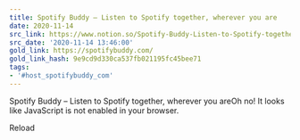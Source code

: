 ```yaml
---
title: Spotify Buddy – Listen to Spotify together, wherever you are
date: 2020-11-14
src_link: https://www.notion.so/Spotify-Buddy-Listen-to-Spotify-together-wherever-you-are-a1a04442b0c945f18ceca0087e26c95b
src_date: '2020-11-14 13:46:00'
gold_link: https://spotifybuddy.com/
gold_link_hash: 9e9cd9d330ca537fb021195fc45bee71
tags:
- '#host_spotifybuddy_com'
---
```



Spotify Buddy – Listen to Spotify together, wherever you areOh no! It looks like JavaScript is not enabled in your browser.

Reload